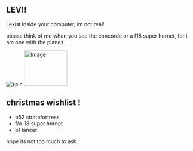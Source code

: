 ## LEV!!
<p>i exist inside your computer, im not real!</p>
<p>please think of me when you see the concorde or a f18 super hornet, for i am one with the planes</p>

![spin](https://github.com/user-attachments/assets/dc80e46f-f234-4492-ac16-b0c55da7d646) <img width="115" height="95" alt="Image" src="https://github.com/user-attachments/assets/39c41301-f033-406e-8931-39682e6162ac" /> 

## christmas wishlist !
- b52 stratofortress
- f/a-18 super hornet
- b1 lancer

hope its not too much to ask.. 
